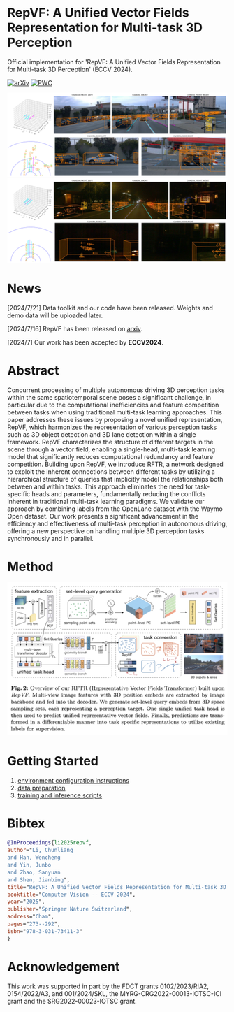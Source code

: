 # RepVF: A Unified Vector Fields Representation for Multi-task 3D Perception

Official implementation for 'RepVF: A Unified Vector Fields Representation for Multi-task 3D Perception' (ECCV 2024).

[![arXiv](https://img.shields.io/badge/arXiv-Paper-<COLOR>.svg)](https://arxiv.org/abs/2407.10876) [![PWC](https://img.shields.io/endpoint.svg?url=https://paperswithcode.com/badge/repvf-a-unified-vector-fields-representation/3d-lane-detection-on-openlane)](https://paperswithcode.com/sota/3d-lane-detection-on-openlane?p=repvf-a-unified-vector-fields-representation)

![Visualization of the learned representation](./assets/visualize_155301790587230000.svg)
![Visualization of RepVF](./assets/visualize_154527205902355000.svg)

# News

[2024/7/21] Data toolkit and our code have been released. Weights and demo data will be uploaded later.

[2024/7/16] RepVF has been released on [arxiv](https://arxiv.org/abs/2407.10876).

[2024/7] Our work has been accepted by **ECCV2024**.

# Abstract

Concurrent processing of multiple autonomous driving 3D perception tasks within the same spatiotemporal scene poses a significant challenge, in particular due to the computational inefficiencies and feature competition between tasks when using traditional multi-task learning approaches. This paper addresses these issues by proposing a novel unified representation, RepVF, which harmonizes the representation of various perception tasks such as 3D object detection and 3D lane detection within a single framework. RepVF characterizes the structure of different targets in the scene through a vector field, enabling a single-head, multi-task learning model that significantly reduces computational redundancy and feature competition. Building upon RepVF, we introduce RFTR, a network designed to exploit the inherent connections between different tasks by utilizing a hierarchical structure of queries that implicitly model the relationships both between and within tasks. This approach eliminates the need for task-specific heads and parameters, fundamentally reducing the conflicts inherent in traditional multi-task learning paradigms. We validate our approach by combining labels from the OpenLane dataset with the Waymo Open dataset. Our work presents a significant advancement in the efficiency and effectiveness of multi-task perception in autonomous driving, offering a new perspective on handling multiple 3D perception tasks synchronously and in parallel.

# Method

![Single head multitask RFTR](./assets/framework.png)

# Getting Started

1. [environment configuration instructions](docs/envir.md)
2. [data preparation](docs/data.md)
3. [training and inference scripts](docs/script.md)

# Bibtex

```bibtex
@InProceedings{li2025repvf,
author="Li, Chunliang
and Han, Wencheng
and Yin, Junbo
and Zhao, Sanyuan
and Shen, Jianbing",
title="RepVF: A Unified Vector Fields Representation for Multi-task 3D Perception",
booktitle="Computer Vision -- ECCV 2024",
year="2025",
publisher="Springer Nature Switzerland",
address="Cham",
pages="273--292",
isbn="978-3-031-73411-3"
}
```

# Acknowledgement

This work was supported in part by the FDCT grants 0102/2023/RIA2, 0154/2022/A3, and 001/2024/SKL, the MYRG-CRG2022-00013-IOTSC-ICI grant and the SRG2022-00023-IOTSC grant.
